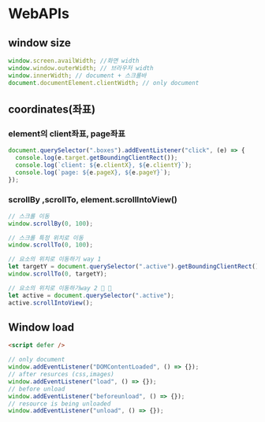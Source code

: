 # WebAPIs

## window size

```js
window.screen.availWidth; //화면 width
window.window.outerWidth; // 브라우저 width
window.innerWidth; // document + 스크롤바
document.documentElement.clientWidth; // only document
```

## coordinates(좌표)

### element의 client좌표, page좌표

```js
document.querySelector(".boxes").addEventListener("click", (e) => {
  console.log(e.target.getBoundingClientRect());
  console.log(`client: ${e.clientX}, ${e.clientY}`);
  console.log(`page: ${e.pageX}, ${e.pageY}`);
});
```

### scrollBy ,scrollTo, element.scrollIntoView()

```js
// 스크롤 이동
window.scrollBy(0, 100);

// 스크롤 특정 위치로 이동
window.scrollTo(0, 100);

// 요소의 위치로 이동하기 way 1
let targetY = document.querySelector(".active").getBoundingClientRect().top;
window.scrollTo(0, targetY);

// 요소의 위치로 이동하기way 2 🚀 🚀
let active = document.querySelector(".active");
active.scrollIntoView();
```

## Window load

```html
<script defer />
```

```js
// only document
window.addEventListener("DOMContentLoaded", () => {});
// after resurces (css,images)
window.addEventListener("load", () => {});
// before unload
window.addEventListener("beforeunload", () => {});
// resource is being unloaded
window.addEventListener("unload", () => {});
```
